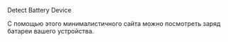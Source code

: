 Detect Battery Device

С помощью этого минималистичного сайта можно посмотреть заряд батареи вашего устройства.